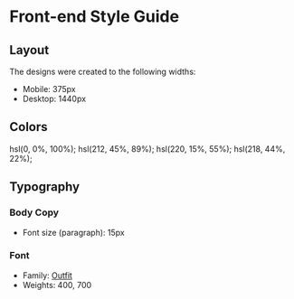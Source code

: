 # Front-end Style Guide

## Layout

The designs were created to the following widths:

- Mobile: 375px
- Desktop: 1440px

## Colors

hsl(0, 0%, 100%);
hsl(212, 45%, 89%);
hsl(220, 15%, 55%);
hsl(218, 44%, 22%);

## Typography

### Body Copy

- Font size (paragraph): 15px

### Font

- Family: [Outfit](https://fonts.google.com/specimen/Outfit)
- Weights: 400, 700

